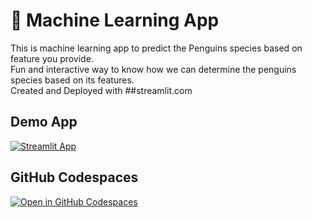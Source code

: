 # 🤖 Machine Learning App

 This is machine learning app to predict the Penguins species based on feature you provide.<br>
 Fun and interactive  way  to know how we can  determine the penguins species based on its features.<br>
 Created and Deployed with ##streamlit.com

## Demo App

[![Streamlit App](https://static.streamlit.io/badges/streamlit_badge_black_white.svg)](https://hh-machinelearning.streamlit.app/)

## GitHub Codespaces

[![Open in GitHub Codespaces](https://github.com/codespaces/badge.svg)](https://codespaces.new/streamlit/app-starter-kit?quickstart=1)





